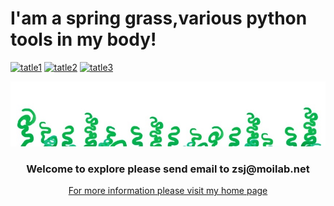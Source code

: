 # I'am a spring grass,various python tools in my body!

[![tatle1]((https://img.shields.io/badge/Chat-Gitter-ff69b4.svg?label=Chat&logo=gitter&style=flat-square))](https://gitter.im/Spring-Grass/community?utm_source=badge&utm_medium=badge&utm_campaign=pr-badge)
[![tatle2](https://img.shields.io/badge/CI-parssing-green?style=plastic&color=blue&logo=github&logoColor=green)](https://github.com/Springrass)
[![tatle3](https://img.shields.io/badge/Python-Algorithms-greeen?style=plastic&color=green&logo=python&logoColor=blue)](https://github.com/Springrass/Python)

![image1](https://github.com/Springrass/first_grass/blob/main/Album/cleaned.jpg)
<h3 align="center">Welcome to explore please send email to zsj@moilab.net</h5>
<p align="center">
<a href="https://github.com/Springrass">For more information please visit my home page</a>
</p>

